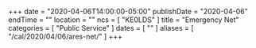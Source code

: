 +++
date = "2020-04-06T14:00:00-05:00"
publishDate = "2020-04-06"
endTime = ""
location = ""
ncs = [ "KE0LDS" ]
title = "Emergency Net"
categories = [ "Public Service" ]
dates = [ "" ]
aliases = [ "/cal/2020/04/06/ares-net/" ]
+++
